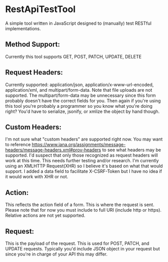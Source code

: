 # RestApiTestTool
A simple tool written in JavaScript designed to (manually) test RESTful implementations.

## Method Support:
Currently this tool supports GET, POST, PATCH, UPDATE, DELETE

## Request Headers:
Currently supported: application/json, application/x-www-url-encoded, application/xml, and multipart/form-data.  Note that file uploads are not supported.  The multipart/form-data may be unnecessary since this form probably doesn't have the correct fields for you.  Then again if you're using this tool you're probably a programmer so you know what you're doing right?  You'd have to serialize, jsonify, or xmlize the object by hand though.

## Custom Headers:
I'm not sure what "custom headers" are supported right now.  You may want to reference https://www.iana.org/assignments/message-headers/message-headers.xml#prov-headers to see what headers may be supported.  I'd suspect that only those recognized as request headers will work at this time.  This needs further testing and/or research.  I'm currently using an XMLHTTP Request(XHR) so I believe it's based on what that would support.  I added a data field to facilitate X-CSRF-Token but I have no idea if it would work with XHR or not.

## Action:
This reflects the action field of a form.  This is where the request is sent.  Please note that for now you must include to full URI (include http or https).  Relative actions are not yet supported.

## Request:
This is the payload of the request.  This is used for POST, PATCH, and UPDATE requests.  Typically you'd include JSON object in your request but since you're in charge of your API this may differ.
